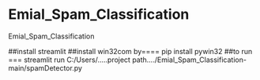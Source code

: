 # Emial_Spam_Classification
Emial_Spam_Classification

##install streamlit
##install win32com by==== pip install pywin32
##to run === streamlit run C:/Users/.....project path..../Emial_Spam_Classification-main/spamDetector.py
